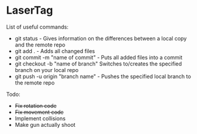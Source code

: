 # LaserTag

List of useful commands:
- git status - Gives information on the differences between a local copy and the remote repo
- git add . - Adds all changed files
- git commit -m "name of commit" - Puts all added files into a commit
- git checkout -b "name of branch" Switches to/creates the specified branch on your local repo
- git push -u origin "branch name" - Pushes the specified local branch to the remote repo

Todo:
- ~~Fix rotation code~~
- ~~Fix movement code~~
- Implement collisions
- Make gun actually shoot

